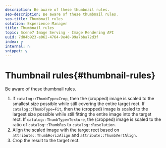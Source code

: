 ```yaml
---
description: Be aware of these thumbnail rules.
seo-description: Be aware of these thumbnail rules.
seo-title: Thumbnail rules
solution: Experience Manager
title: Thumbnail rules
topic: Scene7 Image Serving - Image Rendering API
uuid: 7d04b923-e062-4764-9e48-99a7bba72d3f
index: y
internal: n
snippet: y
---
```


# Thumbnail rules{#thumbnail-rules}

Be aware of these thumbnail rules.

1. If `catalog::ThumbType=Crop`, then the (cropped) image is scaled to the smallest size possible while still covering the entire target rect. If `catalog::ThumbType=Fit`, then the (cropped) image is scaled to the largest size possible while still fitting the entire image into the target rect. If `catalog::ThumbType=Texture`, the (cropped) image is scaled to the ratio of `catalog::ThumbRes` to `catalog::Resolution`. 
1. Align the scaled image with the target rect based on `attribute::ThumbHorizAlign` and `attribute::ThumbVertAlign`. 
1. Crop the result to the target rect.

